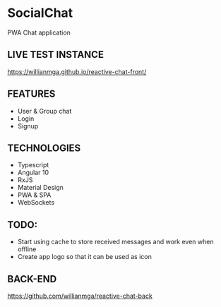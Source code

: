 # SocialChat

PWA Chat application

## LIVE TEST INSTANCE
https://willianmga.github.io/reactive-chat-front/

## FEATURES
* User & Group chat
* Login
* Signup

## TECHNOLOGIES
* Typescript
* Angular 10
* RxJS
* Material Design
* PWA & SPA
* WebSockets

## TODO:
* Start using cache to store received messages and work even when offline
* Create app logo so that it can be used as icon

## BACK-END
https://github.com/willianmga/reactive-chat-back
